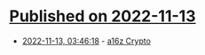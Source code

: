 # [Published on 2022-11-13](index.md)

* [2022-11-13, 03:46:18](https://news.ycombinator.com/item?id=33579808) - [a16z Crypto](https://a16zcrypto.com)
